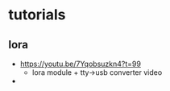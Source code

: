 # tutorials

## lora
- https://youtu.be/7Yqobsuzkn4?t=99
    - lora module + tty->usb converter video
- 